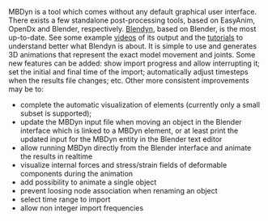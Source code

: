 MBDyn is a tool which comes without any default graphical user interface. There exists a few standalone post-processing tools, based on EasyAnim, OpenDx and Blender, respectively. [Blendyn](https://github.com/zanoni-mbdyn/blendyn/wiki), based on Blender, is the most up-to-date. See some example [videos](https://youtu.be/x5n0OgskIMc?list=PLTtFbiep140gc-f-x14ltv0N7YZNzvioF) of its output and the [tutorials](https://github.com/zanoni-mbdyn/blendyn/wiki/Tutorials) to understand better what Blendyn is about. It is simple to use and generates 3D animations that represent the exact model movement and joints. Some new features can be added: show import progress and allow interrupting it; set the initial and final time of the import; automatically adjust timesteps when the results file changes; etc. Other more consistent improvements may be to:

- complete the automatic visualization of elements (currently only a small subset is supported);
- update the MBDyn input file when moving an object in the Blender interface which is linked to a MBDyn element, or at least print the updated input for the MBDyn entity in the Blender text editor
- allow running MBDyn directly from the Blender interface and animate the results in realtime
- visualize internal forces and stress/strain fields of deformable components during the animation
- add possibility to animate a single object
- prevent loosing node association when renaming an object
- select time range to import
- allow non integer import frequencies
